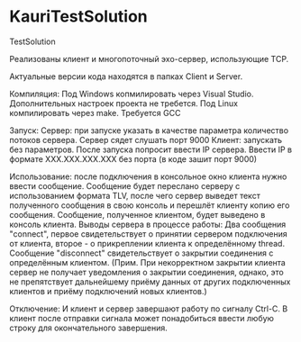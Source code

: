 # KauriTestSolution
TestSolution

Реализованы клиент и многопоточный эхо-сервер, использующие TCP.

Актуальные версии кода находятся в папках Client и Server.

Компиляция:
Под Windows копмилировать через Visual Studio. Дополнительных настроек проекта не требется.
Под Linux компилировать через make. Требуется GCC

Запуск:
Сервер: при запуске указать в качестве параметра количество потоков сервера. Сервер сядет слушать порт 9000
Клиент: запускать без параметров. После запуска попросит ввести IP сервера. Ввести IP в формате ХХХ.ХХХ.ХХХ.ХХХ без порта (в коде зашит порт 9000)

Использование: после подключения в консольное окно клиента нужно ввести сообщение. Сообщение будет переслано серверу с использованием формата TLV, после чего сервер выведет текст полученного сообщения в свою консоль и перешлёт клиенту копию его сообщения. Сообщение, полученное клиентом, будет выведено в консоль клиента. 
Выводы сервера в процессе работы:
Два сообщения "connect", первое свидетельствует о принятии сервером подключения от клиента, второе - о прикреплении клиента к определённому thread. 
Сообщение "disconnect" свидетельствует о закрытии соединения с определённым клиентом.
(Прим. При некорректном закрытии клиента сервер не получает уведомления о закрытии соединения, однако, это не препятствует дальнейшему приёму данных от других подключенных клиентов и приёму подключений новых клиентов.)

Отключение:
И клиент и сервер завершают работу по сигналу Ctrl-C. В клиент после отправки сигнала может понадобиться ввести любую строку для окончательного завершения.
